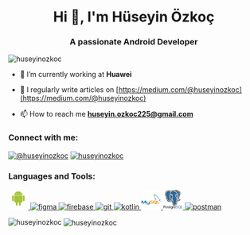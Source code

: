 <h1 align="center">Hi 👋, I'm Hüseyin Özkoç</h1>
<h3 align="center">A passionate Android Developer</h3>

<p align="left"> <img src="https://komarev.com/ghpvc/?username=huseyinozkoc&label=Profile%20views&color=0e75b6&style=flat" alt="huseyinozkoc" /> </p>

- 🔭 I’m currently working at **Huawei**

- 📝 I regularly write articles on [https://medium.com/@huseyinozkoc](https://medium.com/@huseyinozkoc)

- 📫 How to reach me **huseyin.ozkoc225@gmail.com**

<h3 align="left">Connect with me:</h3>
<p align="left">
<a href="https://medium.com/@huseyinozkoc" target="blank"><img align="center" src="https://raw.githubusercontent.com/rahuldkjain/github-profile-readme-generator/master/src/images/icons/Social/medium.svg" alt="@huseyinozkoc" height="30" width="40" /></a>
<a href="https://www.hackerrank.com/huseyinozkoc" target="blank"><img align="center" src="https://raw.githubusercontent.com/rahuldkjain/github-profile-readme-generator/master/src/images/icons/Social/hackerrank.svg" alt="huseyinozkoc" height="30" width="40" /></a>
</p>

<h3 align="left">Languages and Tools:</h3>
<p align="left"> <a href="https://developer.android.com" target="_blank" rel="noreferrer"> <img src="https://raw.githubusercontent.com/devicons/devicon/master/icons/android/android-original-wordmark.svg" alt="android" width="40" height="40"/> </a> <a href="https://www.figma.com/" target="_blank" rel="noreferrer"> <img src="https://www.vectorlogo.zone/logos/figma/figma-icon.svg" alt="figma" width="40" height="40"/> </a> <a href="https://firebase.google.com/" target="_blank" rel="noreferrer"> <img src="https://www.vectorlogo.zone/logos/firebase/firebase-icon.svg" alt="firebase" width="40" height="40"/> </a> <a href="https://git-scm.com/" target="_blank" rel="noreferrer"> <img src="https://www.vectorlogo.zone/logos/git-scm/git-scm-icon.svg" alt="git" width="40" height="40"/> </a> <a href="https://kotlinlang.org" target="_blank" rel="noreferrer"> <img src="https://www.vectorlogo.zone/logos/kotlinlang/kotlinlang-icon.svg" alt="kotlin" width="40" height="40"/> </a> <a href="https://www.mysql.com/" target="_blank" rel="noreferrer"> <img src="https://raw.githubusercontent.com/devicons/devicon/master/icons/mysql/mysql-original-wordmark.svg" alt="mysql" width="40" height="40"/> </a> <a href="https://www.postgresql.org" target="_blank" rel="noreferrer"> <img src="https://raw.githubusercontent.com/devicons/devicon/master/icons/postgresql/postgresql-original-wordmark.svg" alt="postgresql" width="40" height="40"/> </a> <a href="https://postman.com" target="_blank" rel="noreferrer"> <img src="https://www.vectorlogo.zone/logos/getpostman/getpostman-icon.svg" alt="postman" width="40" height="40"/> </a> </p>

<p><img align="left" src="https://github-readme-stats.vercel.app/api/top-langs?username=huseyinozkoc&show_icons=true&locale=en&layout=compact" alt="huseyinozkoc" /></p>

<p>&nbsp;<img align="center" src="https://github-readme-stats.vercel.app/api?username=huseyinozkoc&show_icons=true&locale=en" alt="huseyinozkoc" /></p>
